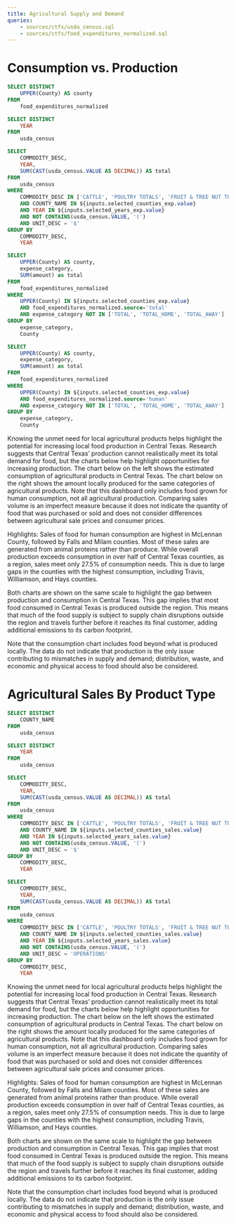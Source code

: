```yaml
---
title: Agricultural Supply and Demand
queries:
    - sources/ctfs/usda_census.sql
    - sources/ctfs/food_expenditures_normalized.sql
---
```



# Consumption vs. Production

```sql counties_exp
SELECT DISTINCT
    UPPER(County) AS county
FROM
    food_expenditures_normalized
```

<Dropdown
    name=selected_counties_exp
    data={counties_exp}
    value=county
    multiple=true
    selectAllByDefault=true
/>

```sql years_exp
SELECT DISTINCT
    YEAR
FROM
    usda_census
```

<Dropdown
    name=selected_years_exp
    data={years_exp}
    value=year
    multiple=true
    selectAllByDefault=true
/>

```sql sales_exp
SELECT
    COMMODITY_DESC,
    YEAR,
    SUM(CAST(usda_census.VALUE AS DECIMAL)) AS total
FROM
    usda_census    
WHERE
    COMMODITY_DESC IN ['CATTLE', 'POULTRY TOTALS', 'FRUIT & TREE NUT TOTALS', 'FIELD CROPS, OTHER', 'VEGETABLE TOTALS', 'HOGS', 'GRAIN', 'BERRY TOTALS', 'COTTON', 'MILK', 'SHEEP & GOATS TOTALS']
    AND COUNTY_NAME IN ${inputs.selected_counties_exp.value}
    AND YEAR IN ${inputs.selected_years_exp.value}
    AND NOT CONTAINS(usda_census.VALUE, '(')
    AND UNIT_DESC = '$'
GROUP BY
    COMMODITY_DESC,
    YEAR
```

```sql consumption
SELECT
    UPPER(County) AS county,
    expense_category,
    SUM(amount) as total
FROM
    food_expenditures_normalized
WHERE
    UPPER(County) IN ${inputs.selected_counties_exp.value}
    AND food_expenditures_normalized.source='total'
    AND expense_category NOT IN ['TOTAL', 'TOTAL_HOME', 'TOTAL_AWAY']
GROUP BY
    expense_category,
    County
```

```sql consumption_human
SELECT
    UPPER(County) AS county,
    expense_category,
    SUM(amount) as total
FROM
    food_expenditures_normalized
WHERE
    UPPER(County) IN ${inputs.selected_counties_exp.value}
    AND food_expenditures_normalized.source='human'
    AND expense_category NOT IN ['TOTAL', 'TOTAL_HOME', 'TOTAL_AWAY']
GROUP BY
    expense_category,
    County
```

<Tabs id="consumption">
    <Tab label="Total Consumption Per Household">
        <BarChart 
            data={consumption}
            x=county
            y=total
            yFmt=usd1k
            series=expense_category
            swapXY=true
        />
    </Tab>
    <Tab label="Human Consumption Per Household">
        <BarChart 
            data={consumption_human}
            x=county
            y=total
            yFmt=usd1k
            series=expense_category
            swapXY=true
        />
    </Tab>
</Tabs>

<Alert>
Knowing the unmet need for local agricultural products helps highlight the potential for increasing local food production in Central Texas. Research suggests that Central Texas’ production cannot realistically meet its total demand for food, but the charts below help highlight opportunities for increasing production. The chart below on the left shows the estimated consumption of agricultural products in Central Texas. The chart below on the right shows the amount locally produced for the same categories of agricultural products. Note that this dashboard only includes food grown for human consumption, not all agricultural production. Comparing sales volume is an imperfect measure because it does not indicate the quantity of food that was purchased or sold and does not consider differences between agricultural sale prices and consumer prices.

Highlights: Sales of food for human consumption are highest in McLennan County, followed by Falls and Milam counties. Most of these sales are generated from animal proteins rather than produce. While overall production exceeds consumption in over half of Central Texas counties, as a region, sales meet only 27.5% of consumption needs. This is due to large gaps in the counties with the highest consumption, including Travis, Williamson, and Hays counties.

Both charts are shown on the same scale to highlight the gap between production and consumption in Central Texas. This gap implies that most food consumed in Central Texas is produced outside the region. This means that much of the food supply is subject to supply chain disruptions outside the region and travels further before it reaches its final customer, adding additional emissions to its carbon footprint.

Note that the consumption chart includes food beyond what is produced locally. The data do not indicate that production is the only issue contributing to mismatches in supply and demand; distribution, waste, and economic and physical access to food should also be considered.
</Alert>

# Agricultural Sales By Product Type

```sql counties_sales
SELECT DISTINCT
    COUNTY_NAME
FROM
    usda_census
```

<Dropdown
    name=selected_counties_sales
    data={counties_sales}
    value=county_name
    multiple=true
    selectAllByDefault=true
/>

```sql years_sales
SELECT DISTINCT
    YEAR
FROM
    usda_census
```

<Dropdown
    name=selected_years_sales
    data={years_sales}
    value=year
    multiple=true
    selectAllByDefault=true
/>

```sql sales
SELECT
    COMMODITY_DESC,
    YEAR,
    SUM(CAST(usda_census.VALUE AS DECIMAL)) AS total
FROM
    usda_census    
WHERE
    COMMODITY_DESC IN ['CATTLE', 'POULTRY TOTALS', 'FRUIT & TREE NUT TOTALS', 'FIELD CROPS, OTHER', 'VEGETABLE TOTALS', 'HOGS', 'GRAIN', 'BERRY TOTALS', 'COTTON', 'MILK', 'SHEEP & GOATS TOTALS']
    AND COUNTY_NAME IN ${inputs.selected_counties_sales.value}
    AND YEAR IN ${inputs.selected_years_sales.value}
    AND NOT CONTAINS(usda_census.VALUE, '(')
    AND UNIT_DESC = '$'
GROUP BY
    COMMODITY_DESC,
    YEAR
```

```sql operations
SELECT
    COMMODITY_DESC,
    YEAR,
    SUM(CAST(usda_census.VALUE AS DECIMAL)) AS total
FROM
    usda_census    
WHERE
    COMMODITY_DESC IN ['CATTLE', 'POULTRY TOTALS', 'FRUIT & TREE NUT TOTALS', 'FIELD CROPS, OTHER', 'VEGETABLE TOTALS', 'HOGS', 'GRAIN', 'BERRY TOTALS', 'COTTON', 'MILK', 'SHEEP & GOATS TOTALS']
    AND COUNTY_NAME IN ${inputs.selected_counties_sales.value}
    AND YEAR IN ${inputs.selected_years_sales.value}
    AND NOT CONTAINS(usda_census.VALUE, '(')
    AND UNIT_DESC = 'OPERATIONS'
GROUP BY
    COMMODITY_DESC,
    YEAR
```

<Tabs id="ag-totals">
    <Tab label="Sales">
        <BarChart 
            data={sales}
            x=COMMODITY_DESC
            y=total
            yFmt=usd1m
            series=YEAR
            type=grouped
            swapXY=true
        />
    </Tab>
    <Tab label="Number of Operations">
        <BarChart 
            data={operations}
            x=COMMODITY_DESC
            y=total
            series=YEAR
            type=grouped
            swapXY=true
        />
    </Tab>
</Tabs>


<Alert>
Knowing the unmet need for local agricultural products helps highlight the potential for increasing local food production in Central Texas. Research suggests that Central Texas’ production cannot realistically meet its total demand for food, but the charts below help highlight opportunities for increasing production. The chart below on the left shows the estimated consumption of agricultural products in Central Texas. The chart below on the right shows the amount locally produced for the same categories of agricultural products. Note that this dashboard only includes food grown for human consumption, not all agricultural production. Comparing sales volume is an imperfect measure because it does not indicate the quantity of food that was purchased or sold and does not consider differences between agricultural sale prices and consumer prices.

Highlights: Sales of food for human consumption are highest in McLennan County, followed by Falls and Milam counties. Most of these sales are generated from animal proteins rather than produce. While overall production exceeds consumption in over half of Central Texas counties, as a region, sales meet only 27.5% of consumption needs. This is due to large gaps in the counties with the highest consumption, including Travis, Williamson, and Hays counties.

Both charts are shown on the same scale to highlight the gap between production and consumption in Central Texas. This gap implies that most food consumed in Central Texas is produced outside the region. This means that much of the food supply is subject to supply chain disruptions outside the region and travels further before it reaches its final customer, adding additional emissions to its carbon footprint.

Note that the consumption chart includes food beyond what is produced locally. The data do not indicate that production is the only issue contributing to mismatches in supply and demand; distribution, waste, and economic and physical access to food should also be considered.
</Alert>